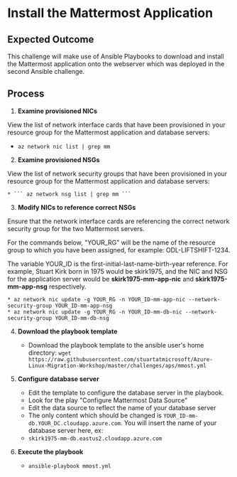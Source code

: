 # Install the Mattermost Application

## Expected Outcome

This challenge will make use of Ansible Playbooks to download and install the Mattermost application onto the webserver which was deployed in the second Ansible challenge.

## Process

1. <strong>Examine provisioned NICs</strong>

View the list of network interface cards that have been provisioned in your resource group for the Mattermost application and database servers:


* ``` az network nic list | grep mm ``` 

2. <strong>Examine provisioned NSGs</strong>

View the list of network security groups that have been provisioned in your resource group for the Mattermost application and database servers:

    * ``` az network nsg list | grep mm ```

3. <strong>Modify NICs to reference correct NSGs</strong>

Ensure that the network interface cards are referencing the correct network security group for the two Mattermost servers. 

For the commands below, "YOUR_RG" will be the name of the resource group to which you have been assigned, for example: ODL-LIFTSHIFT-1234.

The variable YOUR_ID is the first-initial-last-name-birth-year reference. For example, Stuart Kirk born in 1975 would be skirk1975, and the NIC and NSG for the application server would be <strong>skirk1975-mm-app-nic</strong> and <strong>skirk1975-mm-app-nsg</strong> respectively.

    * az network nic update -g YOUR_RG -n YOUR_ID-mm-app-nic --network-security-group YOUR_ID-mm-app-nsg
    * az network nic update -g YOUR_RG -n YOUR_ID-mm-db-nic --network-security-group YOUR_ID-mm-db-nsg

4. <strong>Download the playbook template</strong>

    * Download the playbook template to the ansible user's home directory: ```wget https://raw.githubusercontent.com/stuartatmicrosoft/Azure-Linux-Migration-Workshop/master/challenges/aps/mmost.yml```

5. <strong>Configure database server</strong>

    * Edit the template to configure the database server in the playbook.
    * Look for the play "Configure Mattermost Data Source"
    * Edit the data source to reflect the name of your database server
    * The only content which should be changed is ```YOUR_ID-mm-db.YOUR_DC.cloudapp.azure.com```.  You will insert the name of your database server here, ex:
    * ```skirk1975-mm-db.eastus2.cloudapp.azure.com```

6. <strong>Execute the playbook</strong>

    * ```ansible-playbook mmost.yml```
